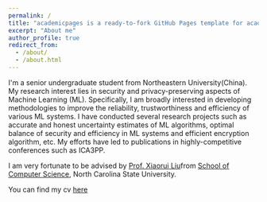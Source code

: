 ```yaml
---
permalink: /
title: "academicpages is a ready-to-fork GitHub Pages template for academic personal websites"
excerpt: "About me"
author_profile: true
redirect_from: 
  - /about/
  - /about.html
---
```


I'm a senior undergraduate student from Northeastern University(China). My research interest lies in security and privacy-preserving aspects of Machine Learning (ML). Specifically, I am broadly interested in developing methodologies to improve the reliability, trustworthiness and efficiency of various ML systems. I have conducted several research projects such as accurate and honest uncertainty estimates of ML algorithms, optimal balance of security and efficiency in ML systems and efficient encryption algorithm, etc. My efforts have led to publications in highly-competitive conferences such as ICA3PP.

I am very fortunate to be advised by [Prof. Xiaorui Liu](https://sites.google.com/ncsu.edu/xiaorui)from [School of Computer Science](https://cs.ncsu.edu/), North Carolina State University.

You can find my cv [here]()

